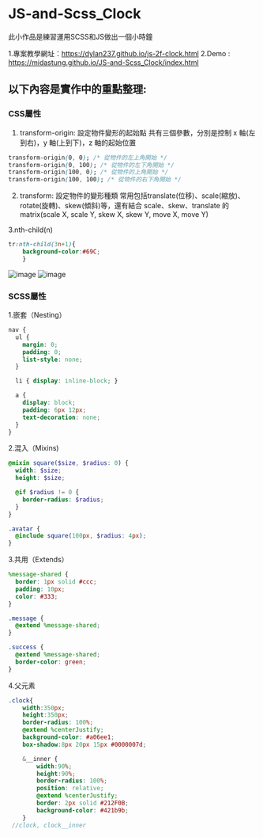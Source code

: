 # JS-and-Scss_Clock
此小作品是練習運用SCSS和JS做出一個小時鐘

1.專案教學網址：https://dylan237.github.io/js-2f-clock.html
2.Demo : https://midastung.github.io/JS-and-Scss_Clock/index.html

## 以下內容是實作中的重點整理:
### CSS屬性
1. transform-origin: 設定物件變形的起始點
共有三個參數，分別是控制 x 軸(左到右)，y 軸(上到下)，z 軸的起始位置
```css
transform-origin(0, 0); /* 從物件的左上角開始 */
transform-origin(0, 100); /* 從物件的左下角開始 */
transform-origin(100, 0); /* 從物件的上角開始 */
transform-origin(100, 100); /* 從物件的右下角開始 */
```
2. transform: 設定物件的變形種類
常用包括translate(位移)、scale(縮放)、rotate(旋轉)、skew(傾斜)等，還有結合 scale、skew、translate 的 matrix(scale X, scale Y, skew X, skew Y, move X, move Y)

3.nth-child(n)
```css
tr:nth-child(3n+1){
	background-color:#69C;
	}
```
![image](http://csscoke.com/wp-content/uploads/2013/09/table_nth-child3n.png)
![image](http://csscoke.com/wp-content/uploads/2013/09/nth-child_demo.png)

### SCSS屬性
1.嵌套（Nesting）
```Scss
nav {
  ul {
    margin: 0;
    padding: 0;
    list-style: none;
  }

  li { display: inline-block; }

  a {
    display: block;
    padding: 6px 12px;
    text-decoration: none;
  }
}
```
2.混入（Mixins)
```Scss
@mixin square($size, $radius: 0) {
  width: $size;
  height: $size;

  @if $radius != 0 {
    border-radius: $radius;
  }
}

.avatar {
  @include square(100px, $radius: 4px);
}
```
3.共用（Extends）
```Scss
%message-shared {
  border: 1px solid #ccc;
  padding: 10px;
  color: #333;
}

.message {
  @extend %message-shared;
}

.success {
  @extend %message-shared;
  border-color: green;
}

```
4.父元素
```Scss
.clock{
    width:350px;
    height:350px;
    border-radius: 100%;
    @extend %centerJustify;
    background-color: #a06ee1;
    box-shadow:8px 20px 15px #0000007d;

    &__inner {
        width:90%;
        height:90%;
        border-radius: 100%;
        position: relative;
        @extend %centerJustify;
        border: 2px solid #212F0B;
        background-color: #421b9b;
    }
 //clock, clock__inner
```
